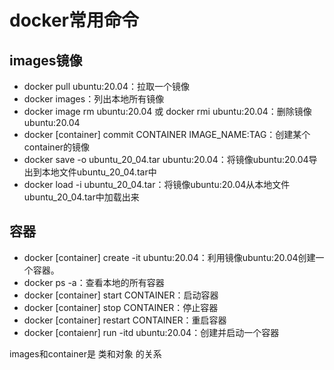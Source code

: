 # docker常用命令

## images镜像

- docker pull ubuntu:20.04：拉取一个镜像
- docker images：列出本地所有镜像
- docker image rm ubuntu:20.04 或 docker rmi ubuntu:20.04：删除镜像ubuntu:20.04
- docker [container] commit CONTAINER IMAGE_NAME:TAG：创建某个container的镜像
- docker save -o ubuntu_20_04.tar ubuntu:20.04：将镜像ubuntu:20.04导出到本地文件ubuntu_20_04.tar中
- docker load -i ubuntu_20_04.tar：将镜像ubuntu:20.04从本地文件ubuntu_20_04.tar中加载出来

## 容器

- docker [container] create -it ubuntu:20.04：利用镜像ubuntu:20.04创建一个容器。
- docker ps -a：查看本地的所有容器
- docker [container] start CONTAINER：启动容器
- docker [container] stop CONTAINER：停止容器
- docker [container] restart CONTAINER：重启容器
- docker [contaienr] run -itd ubuntu:20.04：创建并启动一个容器


images和container是 类和对象 的关系